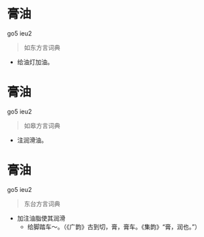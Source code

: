 # 膏油
go5 ieu2
> 如东方言词典
- 给油灯加油。

# 膏油
go5 ieu2
> 如皋方言词典
- 注润滑油。

# 膏油
go5 ieu2
> 东台方言词典
- 加注油脂使其润滑
  - 给脚踏车～。（《广韵》古到切，膏，膏车。《集韵》“膏，润也。”）
